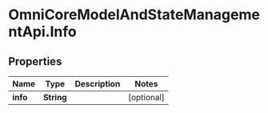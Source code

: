 # OmniCoreModelAndStateManagementApi.Info

## Properties

Name | Type | Description | Notes
------------ | ------------- | ------------- | -------------
**info** | **String** |  | [optional] 


